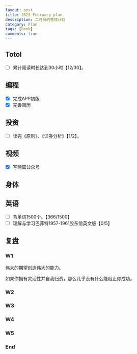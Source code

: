 ```yaml
---
layout: post
title: 2025 February plan
description: 二月份的整体计划
category: Plan
tags: [book]
comments: true
---
```


## Totol

- [ ] 累计阅读时长达到30小时【12/30】。

## 编程

- [x] 完成APP初版
- [x] 完善简历

## 投资

- [ ] 读完《原则》、《证券分析》【1/2】。

## 视频

- [x] 写两篇公众号

## 身体

## 英语

- [ ] 背单词1500个。【366/1500】
- [ ] 理解与学习巴菲特1957-1961股东信英文版【0/5】

## 复盘

### W1

伟大的期望创造伟大的能力。

如果你拥有灵活性并自我归责，那么几乎没有什么能阻止你成功。

### W2

### W3

### W4

### W5

### End
